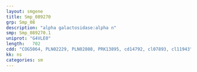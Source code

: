 ```yaml
---
layout: smgene
title: Smp_089270
grp: Smp_08
description: "alpha galactosidase:alpha n"
smp: Smp_089270.1
uniprot: "G4VLE0"
length:   702
cdd: "COG5064, PLN02229, PLN02808, PRK13895, cd14792, cl07893, cl11943"
kk: ns
categories: sm
---
```

